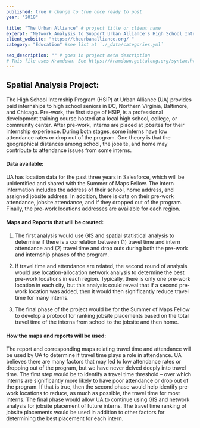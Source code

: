 ```yaml
---
published: true # change to true once ready to post
year: "2018"

title: "The Urban Alliance" # project title or client name
excerpt: "Network Analysis to Support Urban Alliance's High School Internship Program" # shows on project list page
client_website: "https://theurbanalliance.org/ "
category: "Education" #see list at `./_data/categories.yml`

seo_description: "" # goes in project meta description
# This file uses Kramdown. See https://kramdown.gettalong.org/syntax.html for syntax
---
```


## Spatial Analysis Project:
The High School Internship Program (HSIP) at Urban Alliance (UA) provides paid internships to high school seniors in DC, Northern Virginia, Baltimore, and Chicago. Pre-work, the first stage of HSIP, is a professional development training course hosted at a local high school, college, or community center. After pre-work, interns are placed at jobsites for their internship experience. During both stages, some interns have low attendance rates or drop out of the program. One theory is that the geographical distances among school, the jobsite, and home may contribute to attendance issues from some interns.

#### Data available:
UA has location data for the past three years in Salesforce, which will be unidentified and shared with the Summer of Maps Fellow. The intern information includes the address of their school, home address, and assigned jobsite address. In addition, there is data on their pre-work attendance, jobsite attendance, and if they dropped out of the program. Finally, the pre-work locations addresses are available for each region.

#### Maps and Reports that will be created:
1.	The first analysis would use GIS and spatial statistical analysis to determine if there is a correlation between (1) travel time and intern attendance and (2) travel time and drop outs during both the pre-work and internship phases of the program.

2.	If travel time and attendance are related, the second round of analysis would use location-allocation network analysis to determine the best pre-work locations in each region. Typically, there is only one pre-work location in each city, but this analysis could reveal that if a second pre-work location was added, then it would then significantly reduce travel time for many interns.

3.	The final phase of the project would be for the Summer of Maps Fellow to develop a protocol for ranking jobsite placements based on the total travel time of the interns from school to the jobsite and then home.

#### How the maps and reports will be used:
The report and corresponding maps relating travel time and attendance will be used by UA to determine if travel time plays a role in attendance. UA believes there are many factors that may led to low attendance rates or dropping out of the program, but we have never delved deeply into travel time. The first step would be to identify a travel time threshold – over which interns are significantly more likely to have poor attendance or drop out of the program. If that is true, then the second phase would help identify pre-work locations to reduce, as much as possible, the travel time for most interns. The final phase would allow UA to continue using GIS and network analysis for jobsite placement of future interns. The travel time ranking of jobsite placements would be used in addition to other factors for determining the best placement for each intern.
